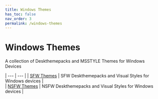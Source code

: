 ```yaml
---
title: Windows Themes
has_toc: false
nav_order: 3
permalink: /windows-themes
---
```


Windows Themes
========================
A collection of Deskthemepacks and MSSTYLE Themes for Windows Devices


| --- | --- |
| [SFW Themes][SFWThemesPage] | SFW Deskthemepacks and Visual Styles for Windows devices |  
| [NSFW Themes][NSFWThemesPage] | NSFW Deskthemepacks and Visual Styles for Windows devices |  

<!-- ///////////////////////////////////////////////////////////////////////////////////////////////////////////////////////////////////////////////////// -->

[SFWThemesPage]: /windows-themes/sfw
[NSFWThemesPage]: /windows-themes/nsfw

<!-- ///////////////////////////////////////////////////////////////////////////////////////////////////////////////////////////////////////////////////// -->

